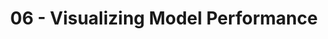 ---
title: 06 - Visualizing Model Performance
slides: 15-Visualizing Model Performance.pptx
readings:
    - Provost & Fawcett -- Chapter 8
---